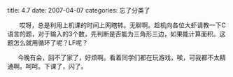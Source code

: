 title: 4.7
date: 2007-04-07
categories: 忘了分类了

       哎呀，总是利用上机课的时间上网瞎转。无聊啊。趁机向各位大虾请教一下C语言的题，对于输入的3个数，先判断是否能为三角形三边，如果能计算面积。这题怎么就用循环了呢？LF呢？

      今晚有会，回不了家了，好烦啊。看着同学们都在玩游戏，唉，可我都不太精通啊。呵呵。下课了，闪了。
